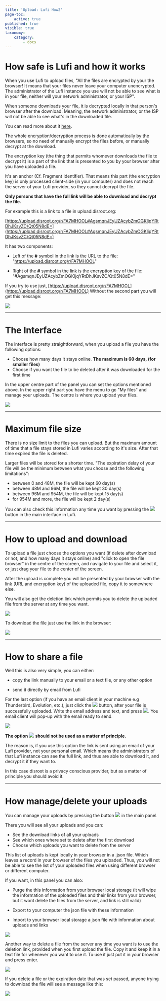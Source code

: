 ```yaml
---
title: 'Upload: Lufi How2'
page-toc:
    active: true
published: true
visible: true
taxonomy:
    category:
        - docs
---
```


# How safe is Lufi and how it works

When you use Lufi to upload files, "All the files are encrypted by your the browser! It means that your files never leave your computer unencrypted. The administrator of the Lufi instance you use will not be able to see what is in your file, neither will your network administrator, or your ISP".

When someone downloads your file, it is decrypted locally in that person's browser after the download. Meaning, the network administrator, or the ISP will not be able to see what's in the downloaded file.

You can read more about it [here](https://git.framasoft.org/luc/lufi).

The whole encryption/decryption process is done automatically by the browsers, so no need of manually encrypt the files before, or manually decrypt at the download.

The encryption key (the thing that permits whomever downloads the file to decrypt it) is a part of the link that is presented to you by your browser after you have uploaded a file.

It's an anchor (Cf. Fragment Identifier). That means this part (the encryption key) is only processed client-side (in your computer) and does not reach the server of your Lufi provider, so they cannot decrypt the file.

**Only persons that have the full link will be able to download and decrypt the file.**

For example this is a link to a file in upload.disroot.org:

[https://upload.disroot.org/r/FA7MHOOL#AgsmqnJEyUZAcybZmOGKljqYRtDhJKsvZC/Qt05N8dE=](https://upload.disroot.org/r/FA7MHOOL#AgsmqnJEyUZAcybZmOGKljqYRtDhJKsvZC/Qt05N8dE=)

It has two components:

* Left of the **#** symbol in the link is the URL to the file:
"https://upload.disroot.org/r/FA7MHOOL"

* Right of the **#** symbol in the link is the encryption key of the file:
"#AgsmqnJEyUZAcybZmOGKljqYRtDhJKsvZC/Qt05N8dE="


If you try to use just, [https://upload.disroot.org/r/FA7MHOOL](https://upload.disroot.org/r/FA7MHOOL)
Without the second part you will get this message:

![](en/lufi01.png)



----------
# The Interface

The interface is pretty straightforward, when you upload a file you have the following options:

* Choose how many days it stays online. **The maximum is 60 days, (for smaller files)**
* Choose if you want the file to be deleted after it was downloaded for the first time

In the upper centre part of the panel you can set the options mentioned above. In the upper right part you have the menu to go "My files" and manage your uploads. The centre is where you upload your files.

![](en/lufi02.png)

----------

# Maximum file size

There is no size limit to the files you can upload. But the maximum amount of time that a file stays stored in Lufi varies according to it's size. After that time expired the file is deleted.

Larger files will be stored for a shorter time. "The expiration delay of your file will be the minimum between what you choose and the following limitations":

* between 0 and 48M, the file will be kept 60 day(s)
* between 48M and 96M, the file will be kept 30 day(s)
* between 96M and 954M, the file will be kept 15 day(s)
* for 954M and more, the file will be kept 2 day(s)

You can also check this information any time you want by pressing the ![](en/lufi03.png?resize=30,24) button in the main interface in Lufi.

----------

# How to upload and download

To upload a file just choose the options you want (if delete after download or not, and how many days it stays online) and "click to open the file browser" in the centre of the screen, and navigate to your file and select it, or just drag your file to the center of the screen.

After the upload is complete you will be presented by your browser with the link (URL and encryption key) of the uploaded file, copy it to somewhere else.

You will also get the deletion link which permits you to delete the uploaded file from the server at any time you want.

![](en/lufi1.gif)

To download the file just use the link in the browser:

![](en/lufi2.gif)



----------


# How to share a file

Well this is also very simple, you can either:

* copy the link manually to your email or a text file, or any other option

* send it directly by email from Lufi

For the last option (if you have an email client in your machine e.g Thunderbird, Evolution, etc.), just click the ![](lufi04.png?resize=200,30) button, after your file is successfully uploaded. Write the email address and text, and press ![](lufi05.png?resize=280,30). You email client will pop-up with the email ready to send.

![](en/lufi3.gif)

**The option** ![](en/lufi06.png?resize=180,25) **should not be used as a matter of principle.**

The reason is, if you use this option the link is sent using an email of your Lufi provider, not your personal email. Which means the administrators of that Lufi instance can see the full link, and thus are able to download it, and decrypt it if they want to.

In this case disroot is a privacy conscious provider, but as a matter of principle you should avoid it.  



----------

# How manage/delete your uploads

You can manage your uploads by pressing the button ![](en/lufi07.png?resize=60,40) in the main panel.

There you will see all your uploads and you can:

* See the download links of all your uploads
* See which ones where set to delete after the first download
* Choose which uploads you want to delete from the server

 This list of uploads is kept locally in your browser in a .json file. Which leaves a record in your browser of the files you uploaded. Thus, you will not be able to see the list of your uploaded files when using different browser or different computer.

If you want, in this panel you can also:

* Purge the this information from your browser local storage (it will wipe the information of the uploaded files and their links from your browser, but it wont delete the files from the server, and link is still valid)

* Export to your computer the json file with these information

* Import to your browser local storage a json file with information about uploads and links

![](en/lufi4.gif)

Another way to delete a file from the server any time you want is to use the deletion link, provided when you first upload the file. Copy it and keep it in a text file for whenever you want to use it.
To use it just put it in your browser and press enter.

![](en/lufi08.png)

If you delete a file or the expiration date that was set passed, anyone trying to download the file will see a message like this:

![](en/lufi09.png)
